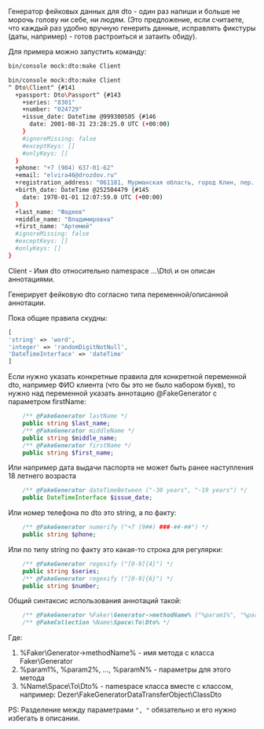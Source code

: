 Генератор фейковых данных для dto - один раз напиши и больше не морочь голову ни себе, ни людям.
(Это предложение, если считаете, что каждый раз удобно вручную генерить данные, исправлять фикстуры (даты, например) - готов растроиться и затаить обиду).

Для примера можно запустить команду:
```bash
bin/console mock:dto:make Client
```

```bash
bin/console mock:dto:make Client
^ Dto\Client^ {#141
  +passport: Dto\Passport^ {#143
    +series: "8301"
    +number: "024729"
    +issue_date: DateTime @999300505 {#146
      date: 2001-08-31 23:28:25.0 UTC (+00:00)
    }
    #ignoreMissing: false
    #exceptKeys: []
    #onlyKeys: []
  }
  +phone: "+7 (984) 637-01-62"
  +email: "elvira46@drozdov.ru"
  +registration_address: "061181, Мурманская область, город Клин, пер. Бухарестская, 48"
  +birth_date: DateTime @252504479 {#145
    date: 1978-01-01 12:07:59.0 UTC (+00:00)
  }
  +last_name: "Фадеев"
  +middle_name: "Владимировна"
  +first_name: "Артемий"
  #ignoreMissing: false
  #exceptKeys: []
  #onlyKeys: []
}
```

Client - Имя dto относительно namespace ...\Dto\ и он описан аннотациями.

Генерирует фейковую dto согласно типа переменной/описанной аннотации.

Пока общие правила скудны:
```php
[
'string' => 'word',
'integer' => 'randomDigitNotNull',
'DateTimeInterface' => 'dateTime'
]
```

Если нужно указать конкретные правила для конкретной переменной dto, например ФИО клиента (что бы это не было набором букв), то нужно над переменной указать аннотацию @FakeGenerator с параметром firstName:
```php
    /** @FakeGenerator lastName */
    public string $last_name;
    /** @FakeGenerator middleName */
    public string $middle_name;
    /** @FakeGenerator firstName */
    public string $first_name;
```

Или например дата выдачи паспорта не может быть ранее наступления 18 летнего возраста
```php
    /** @FakeGenerator dateTimeBetween ("-30 years", "-19 years") */
    public DateTimeInterface $issue_date;
```

Или номер телефона по dto это string, а по факту:
```php
    /** @FakeGenerator numerify ("+7 (9##) ###-##-##") */
    public string $phone;
```

Или по типу string по факту это какая-то строка для регулярки:
```php
    /** @FakeGenerator regexify ("[0-9]{4}") */
    public string $series;
    /** @FakeGenerator regexify ("[0-9]{6}") */
    public string $number;
```

Общий синтаксис использования аннотаций такой:
```php
    /** @FakeGenerator %Faker\Generator->methodName% ("%param1%", "%param2%") */
    /** @FakeCollection %Name\Space\To\Dto% */
```
Где:
1. %Faker\Generator->methodName% - имя метода с класса Faker\Generator
2. %param1%, %param2%, ..., %paramN% - параметры для этого метода
3. %Name\Space\To\Dto% - namespace класса вместе с классом, например: Dezer\FakeGeneratorDataTransferObject\ClassDto

PS: Разделение между параметрами `", "` обязательно и его нужно избегать в описании.